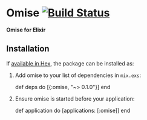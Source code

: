 # Omise [![Build Status](https://travis-ci.org/teerawat1992/omistry.svg?branch=master)](https://travis-ci.org/teerawat1992/omistry)

**Omise for Elixir**

## Installation

If [available in Hex](https://hex.pm/docs/publish), the package can be installed as:

  1. Add omise to your list of dependencies in `mix.exs`:

        def deps do
          [{:omise, "~> 0.1.0"}]
        end

  2. Ensure omise is started before your application:

        def application do
          [applications: [:omise]]
        end
